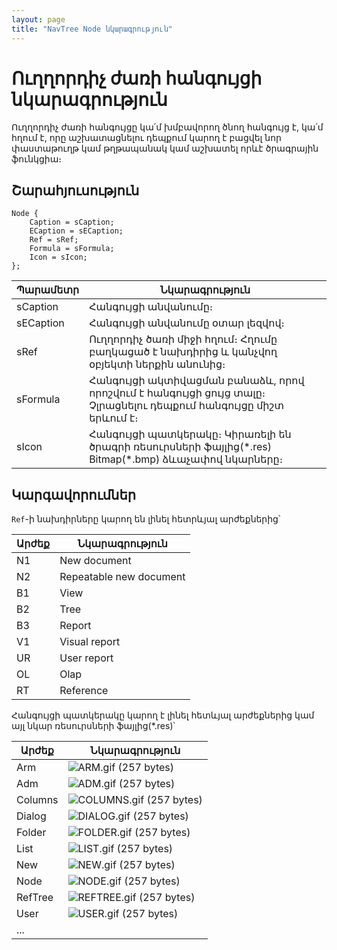 ```yaml
---
layout: page
title: "NavTree Node նկարագրություն"
---
```


# Ուղղորդիչ ժառի հանգույցի նկարագրություն

Ուղղորդիչ ժառի հանգույցը կա՛մ խմբավորող ծնող հանգույց է, կա՛մ հղում է, որը աշխատացնելու դեպքում կարող է բացվել նոր փաստաթուղթ կամ թղթապանակ կամ աշխատել որևէ ծրագրային ֆունկցիա։

## Շարահյուսություն

``` as4x
Node {
    Caption = sCaption;  
    ECaption = sECaption;
    Ref = sRef;
    Formula = sFormula; 
    Icon = sIcon;  
};
```

| Պարամետր | Նկարագրություն |
|--|--|
| sCaption | Հանգույցի անվանումը։ |
| sECaption | Հանգույցի անվանումը օտար լեզվով։ |
| sRef | Ուղղորդիչ ծառի միջի հղում։ Հղումը բաղկացած է նախդիրից և կանչվող օբյեկտի ներքին անունից։ |
| sFormula | Հանգույցի ակտիվացման բանաձև, որով որոշվում է հանգույցի ցույց տալը։ Չլրացնելու դեպքում հանգույցը միշտ երևում է։  |
| sIcon | Հանգույցի պատկերակը։ Կիրառելի են ծրագրի ռեսուրսների ֆայլից(\*.res) Bitmap(\*.bmp) ձևաչափով նկարները։ |

## Կարգավորումներ

`Ref`-ի նախդիրները կարող են լինել հետրևյալ արժեքներից՝
        
| Արժեք | Նկարագրություն |
|--|--|
| N1 | New document |
| N2 | Repeatable new document |
| B1 | View |
| B2 | Tree |
| B3 | Report |
| V1 | Visual report |
| UR | User report |
| OL | Olap |
| RT | Reference |


Հանգույցի պատկերակը կարող է լինել հետևյալ արժեքներից կամ այլ նկար ռեսուրսների ֆայլից(\*.res)՝
        
| Արժեք | Նկարագրություն |
|--|--|
| Arm |  ![ARM.gif (257 bytes)](../../IMAGES/ARM.GIF) |
| Adm |  ![ADM.gif (257 bytes)](../../IMAGES/ADM.GIF) |
| Columns |  ![COLUMNS.gif (257 bytes)](../../IMAGES/COLUMNS.GIF) |
| Dialog |  ![DIALOG.gif (257 bytes)](../../IMAGES/DIALOG.GIF) |
| Folder |  ![FOLDER.gif (257 bytes)](../../IMAGES/FOLDER.GIF) |
| List |  ![LIST.gif (257 bytes)](../../IMAGES/LIST.GIF) |
| New |  ![NEW.gif (257 bytes)](../../IMAGES/NEW.GIF) |
| Node |  ![NODE.gif (257 bytes)](../../IMAGES/NODE.GIF) |
| RefTree |  ![REFTREE.gif (257 bytes)](../../IMAGES/REFTREE.GIF) |
| User |  ![USER.gif (257 bytes)](../../IMAGES/USER.GIF) |
| ... |  |
